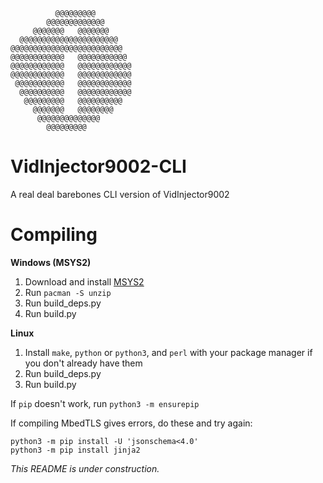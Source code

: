 ```
          @@@@@@@@@
        @@@@@@@@@@@@@
     @@@@@@@   @@@@@@@
  @@@@@@@@@@@@@@@@@@@@@@
@@@@@@@@@@@@@@@@@@@@@@@@@
@@@@@@@@@@@@   @@@@@@@@@@@
@@@@@@@@@@@@   @@@@@@@@@@@@
@@@@@@@@@@@@   @@@@@@@@@@@@
 @@@@@@@@@@@   @@@@@@@@@@@@
  @@@@@@@@@@   @@@@@@@@@@@@
   @@@@@@@@@   @@@@@@@@@@
     @@@@@@@   @@@@@@@@
      @@@@@@@@@@@@@@
        @@@@@@@@@
```
# VidInjector9002-CLI
A real deal barebones CLI version of VidInjector9002

# Compiling
**Windows (MSYS2)**
1. Download and install [MSYS2](https://www.msys2.org/)
2. Run `pacman -S unzip`
4. Run build_deps.py
5. Run build.py

**Linux**
1. Install `make`, `python` or `python3`, and `perl` with your package manager if you don't already have them
2. Run build_deps.py
3. Run build.py

If `pip` doesn't work, run `python3 -m ensurepip`

If compiling MbedTLS gives errors, do these and try again:
```
python3 -m pip install -U 'jsonschema<4.0'
python3 -m pip install jinja2
```

*This README is under construction.*
